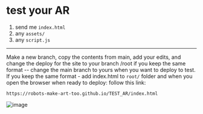 # test your AR

1. send me `index.html`
2. any `assets/`
3. any `script.js`

---

Make a new branch, copy the contents from main, add your edits, and change the deploy for the site to your branch /root if you keep the same format -- change the main branch to yours when you want to deploy to test.
If you keep the same format - add index.html to `root/` folder and when you open the browser when ready to deploy: follow this link:

 `https://robots-make-art-too.github.io/TEST_AR/index.html`

![image](https://user-images.githubusercontent.com/10444589/159439465-22c6aa88-ff37-437e-9539-b6926768ad19.png)

